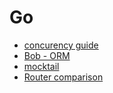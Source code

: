 # Go

  * [concurency guide](https://github.com/luk4z7/go-concurrency-guide)
  * [Bob - ORM](https://bob.stephenafamo.com/docs/)
  * [mocktail](https://traefik.io/blog/mocktail-the-mock-generator-for-strongly-typed-mocks/)
  * [Router comparison](https://www.alexedwards.net/blog/which-go-router-should-i-use)

